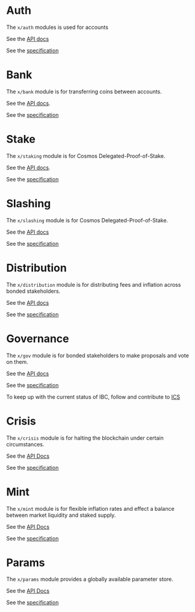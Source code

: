 # Auth 

The `x/auth` modules is used for accounts

See the [API docs](https://godoc.org/github.com/evdatsion/cosmos-sdk/x/auth)

See the [specification](https://github.com/evdatsion/cosmos-sdk/tree/master/docs/spec/auth)

# Bank

The `x/bank` module is for transferring coins between accounts.

See the [API docs](https://godoc.org/github.com/evdatsion/cosmos-sdk/x/bank).

See the [specification](https://github.com/evdatsion/cosmos-sdk/tree/master/docs/spec/bank)

# Stake

The `x/staking` module is for Cosmos Delegated-Proof-of-Stake.

See the [API docs](https://godoc.org/github.com/evdatsion/cosmos-sdk/x/staking).

See the
[specification](https://github.com/evdatsion/cosmos-sdk/tree/master/docs/spec/staking)

# Slashing

The `x/slashing` module is for Cosmos Delegated-Proof-of-Stake.

See the [API docs](https://godoc.org/github.com/evdatsion/cosmos-sdk/x/slashing)

See the
[specification](https://github.com/evdatsion/cosmos-sdk/tree/master/docs/spec/slashing)

# Distribution

The `x/distribution` module is for distributing fees and inflation across bonded
stakeholders.

See the [API docs](https://godoc.org/github.com/evdatsion/cosmos-sdk/x/distribution)

See the
[specification](https://github.com/evdatsion/cosmos-sdk/tree/master/docs/spec/distribution)

# Governance

The `x/gov` module is for bonded stakeholders to make proposals and vote on them.

See the [API docs](https://godoc.org/github.com/evdatsion/cosmos-sdk/x/gov)

See the
[specification](https://github.com/evdatsion/cosmos-sdk/tree/master/docs/spec/governance)

To keep up with the current status of IBC, follow and contribute to [ICS](https://github.com/evdatsion/ics)

# Crisis

The `x/crisis` module is for halting the blockchain under certain circumstances.

See the [API Docs](https://godoc.org/github.com/evdatsion/cosmos-sdk/x/crisis)

See the [specification](https://github.com/evdatsion/cosmos-sdk/blob/master/docs/spec/crisis)

# Mint

The `x/mint` module is for flexible inflation rates and effect a balance between market liquidity and staked supply.

See the [API Docs](https://godoc.org/github.com/evdatsion/cosmos-sdk/x/mint)

See the [specification](https://github.com/evdatsion/cosmos-sdk/blob/master/docs/spec/mint)

# Params

The `x/params` module provides a globally available parameter store.

See the [API Docs](https://godoc.org/github.com/evdatsion/cosmos-sdk/x/params)

See the [specification](https://github.com/evdatsion/cosmos-sdk/blob/master/docs/spec/params)
